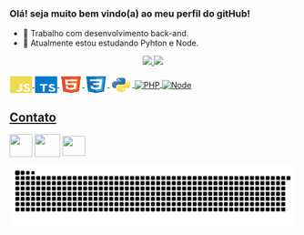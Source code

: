 <!--- Boas vindas --->
### Olá! seja muito bem vindo(a) ao meu perfil do gitHub!

- 🔭 Trabalho com desenvolvimento back-and.
- 🌱 Atualmente estou estudando Pyhton e Node.

<!--- Dashboard --->
<div align="center">
  <a href="https://github.com/passosmatheus">
  <img height="180em" src="https://github-readme-stats.vercel.app/api?username=passosmatheus&show_icons=true&theme=gotham&include_all_commits=true&count_private=true"/>
  <img height="180em" src="https://github-readme-stats.vercel.app/api/top-langs/?username=passosmatheus&layout=compact&langs_count=7&theme=gotham"/>
</div>

<!--- Imagens das tecnologias --->
 <div style="display: inline_block"><br>
  <img align="center" alt="Javascript" height="30" width="40" src="https://raw.githubusercontent.com/devicons/devicon/master/icons/javascript/javascript-plain.svg">
  <img align="center" alt="Typescript" height="30" width="40" src="https://raw.githubusercontent.com/devicons/devicon/master/icons/typescript/typescript-plain.svg">
  <img align="center" alt="HTML" height="30" width="40" src="https://raw.githubusercontent.com/devicons/devicon/master/icons/html5/html5-original.svg">
  <img align="center" alt="CSS" height="30" width="40" src="https://raw.githubusercontent.com/devicons/devicon/master/icons/css3/css3-original.svg">
  <img align="center" alt="Python" height="30" width="40" src="https://raw.githubusercontent.com/devicons/devicon/master/icons/python/python-original.svg">
  <img align="center" alt="PHP" height="30" width="40" src="https://cdn.jsdelivr.net/gh/devicons/devicon/icons/php/php-original.svg">
  <img align="center" alt="Node" height="30" width="40" src="https://cdn.jsdelivr.net/gh/devicons/devicon/icons/nodejs/nodejs-original.svg">
</div>
 
## Contato
<div style="display: inline_block">
  <a href ="https://wa.me/5511984946126" target="_blank"><img align="center" height="40" width="40" src="https://cdn-icons-png.flaticon.com/128/2111/2111728.png"></a>
  <a href ="mailto:matheus.martinspassos@yahoo.com.com" target="_blank"><img align="center" height="40" width="45" src="https://cdn-icons-png.flaticon.com/128/725/725643.png"></a>
  <a href="https://www.linkedin.com/in/matheus-passos-21083b120/" target="_blank"><img align="center" height="35" width="40" src="https://cdn-icons.flaticon.com/png/128/3536/premium/3536505.png?token=exp=1637154980~hmac=29c735741864b307aed1bd2d582cb64f"></a> 
</div>
  
<!--- Cobrinha --->
![Snake animation](https://github.com/passosmatheus/passosmatheus/blob/output/github-contribution-grid-snake.svg)
  

